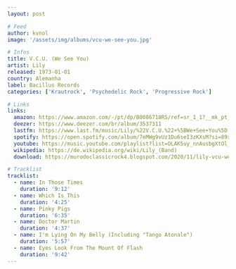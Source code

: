 ```yaml
---
layout: post

# Feed
author: kvnol
image: '/assets/img/albums/vcu-we-see-you.jpg'

# Infos
title: V.C.U. (We See You)
artist: Lily
released: 1973-01-01
country: Alemanha
label: Bacillus Records
categories: ['Krautrock', 'Psychedelic Rock', 'Progressive Rock']

# Links
links:
  amazon: https://www.amazon.com/-/pt/dp/B0086718RS/ref=sr_1_1?__mk_pt_BR=%C3%85M%C3%85%C5%BD%C3%95%C3%91&dchild=1&keywords=lily+%22V.C.U.%22+%28We+See+You%29&qid=1616602003&sr=8-1
  deezer: https://www.deezer.com/br/album/3537311
  lastfm: https://www.last.fm/music/Lily/%22V.C.U.%22+%5BWe+See+You%5D
  spotify: https://open.spotify.com/album/7eMWg9vUz1Du6seI3zKXsM?si=89xCPn2aRXCpSitbDu_T6w
  youtube: https://music.youtube.com/playlist?list=OLAK5uy_nnAusbgXtOl_a5k-_shPjjFvI2TI5A3ZY
  wikipedia: https://de.wikipedia.org/wiki/Lily_(Band)
  download: https://murodoclassicrock4.blogspot.com/2020/11/lily-vcu-we-see-you-1973.html

# Tracklist
tracklist:
  - name: In Those Times
    duration: '9:12'
  - name: Which Is This
    duration: '4:25'
  - name: Pinky Pigs
    duration: '6:35'
  - name: Doctor Martin
    duration: '4:37'
  - name: I'm Lying On My Belly (Including "Tango Atonale")
    duration: '5:57'
  - name: Eyes Look From The Mount Of Flash
    duration: '9:42'
---
```

